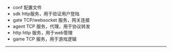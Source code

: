 - conf 配置文件
- sdk http服务，用于验证用户登陆
- gate TCP/websocket 服务，网关连接
- agent TCP 服务，代理，用于协议转发
- http http 服务，用于web管理
- game TCP 服务，用于游戏逻辑


---

